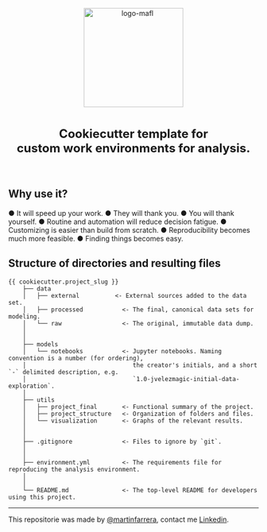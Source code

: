 <p align="center">
<a href="https://github.com/anyfish"><img src="https://i.ibb.co/HDt0TSb/anyfish-logo.png" alt="logo-mafl" border="0" width = 200> </a>
</p>
<h1 align=center><font size = 5>Cookiecutter template for<br>custom work environments for analysis.</font></h1>
<br>
<p align='center'>

## Why use it?

● It will speed up your work.
● They will thank you.
● You will thank yourself.
● Routine and automation will reduce decision fatigue.
● Customizing is easier than build from scratch.
● Reproducibility becomes much more feasible.
● Finding things becomes easy.


## Structure of directories and resulting files

    {{ cookiecutter.project_slug }}
        ├── data
        │   ├── external          <- External sources added to the data set.    
        │   ├── processed           <- The final, canonical data sets for modeling.
        │   └── raw                 <- The original, immutable data dump.
        │
        │
        ├── models
        │   └── notebooks           <- Jupyter notebooks. Naming convention is a number (for ordering),
        │                              the creator's initials, and a short `-` delimited description, e.g.
        │                              `1.0-jvelezmagic-initial-data-exploration`.
        │
        ├── utils
        │   ├── project_final       <- Functional summary of the project.  
        │   ├── project_structure   <- Organization of folders and files.
        │   └── visualization       <- Graphs of the relevant results.
        │
        │
        ├── .gitignore              <- Files to ignore by `git`.
        │
        │
        ├── environment.yml         <- The requirements file for reproducing the analysis environment.
        │
        │
        └── README.md               <- The top-level README for developers using this project.
---


This repositorie was made by [@martinfarrera](https://twitter.com/MartinFarrera_), contact me [Linkedin](https://www.linkedin.com/in/martinfarrera/).